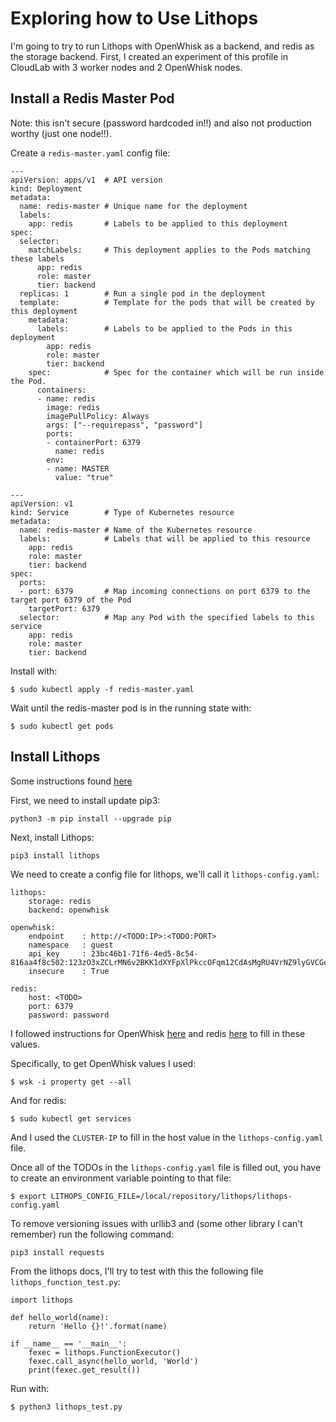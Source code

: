 # Exploring how to Use Lithops

I'm going to try to run Lithops with OpenWhisk as a backend, and redis as the storage backend. 
First, I created an experiment of this profile in CloudLab with 3 worker nodes and 2 OpenWhisk nodes.

## Install a Redis Master Pod

Note: this isn't secure (password hardcoded in!!) and also not production worthy (just one node!!).

Create a ```redis-master.yaml``` config file:
```
---
apiVersion: apps/v1  # API version
kind: Deployment
metadata:
  name: redis-master # Unique name for the deployment
  labels:
    app: redis       # Labels to be applied to this deployment
spec:
  selector:
    matchLabels:     # This deployment applies to the Pods matching these labels
      app: redis
      role: master
      tier: backend
  replicas: 1        # Run a single pod in the deployment
  template:          # Template for the pods that will be created by this deployment
    metadata:
      labels:        # Labels to be applied to the Pods in this deployment
        app: redis
        role: master
        tier: backend
    spec:            # Spec for the container which will be run inside the Pod.
      containers:
      - name: redis
        image: redis
        imagePullPolicy: Always
        args: ["--requirepass", "password"]
        ports:
        - containerPort: 6379
          name: redis
        env:
        - name: MASTER
          value: "true"

---
apiVersion: v1
kind: Service        # Type of Kubernetes resource
metadata:
  name: redis-master # Name of the Kubernetes resource
  labels:            # Labels that will be applied to this resource
    app: redis
    role: master
    tier: backend
spec:
  ports:
  - port: 6379       # Map incoming connections on port 6379 to the target port 6379 of the Pod
    targetPort: 6379
  selector:          # Map any Pod with the specified labels to this service
    app: redis
    role: master
    tier: backend
```

Install with:
```
$ sudo kubectl apply -f redis-master.yaml
```

Wait until the redis-master pod is in the running state with:
```
$ sudo kubectl get pods
```

## Install Lithops

Some instructions found [here](https://github.com/lithops-cloud/lithops)

First, we need to install update pip3:

```
python3 -m pip install --upgrade pip
```

Next, install Lithops:
```
pip3 install lithops
```

We need to create a config file for lithops, we'll call it ```lithops-config.yaml```:
```
lithops: 
    storage: redis
    backend: openwhisk

openwhisk:
    endpoint    : http://<TODO:IP>:<TODO:PORT>
    namespace   : guest
    api_key     : 23bc46b1-71f6-4ed5-8c54-816aa4f8c502:123zO3xZCLrMN6v2BKK1dXYFpXlPkccOFqm12CdAsMgRU4VrNZ9lyGVCGuMDGIwP
    insecure    : True

redis:
    host: <TODO>
    port: 6379
    password: password
```

I followed instructions for OpenWhisk [here](https://lithops-cloud.github.io/docs/source/compute_config/openwhisk.html) 
and redis [here](https://lithops-cloud.github.io/docs/source/storage_config/redis.html) to fill in these values. 

Specifically, to get OpenWhisk values I used:
```
$ wsk -i property get --all
```

And for redis: 
```
$ sudo kubectl get services
```
And I used the ```CLUSTER-IP``` to fill in the host value in the ```lithops-config.yaml``` file.


Once all of the TODOs in the ```lithops-config.yaml``` file is filled out, you have to create an environment variable pointing to that file:
```
$ export LITHOPS_CONFIG_FILE=/local/repository/lithops/lithops-config.yaml
```

To remove versioning issues with urllib3 and (some other library I can't remember) run the following command:
```
pip3 install requests
```

From the lithops docs, I'll try to test with this the following file ```lithops_function_test.py```:
```
import lithops

def hello_world(name):
    return 'Hello {}!'.format(name)

if __name__ == '__main__':
    fexec = lithops.FunctionExecutor()
    fexec.call_async(hello_world, 'World')
    print(fexec.get_result())
```

Run with:
```
$ python3 lithops_test.py
```

